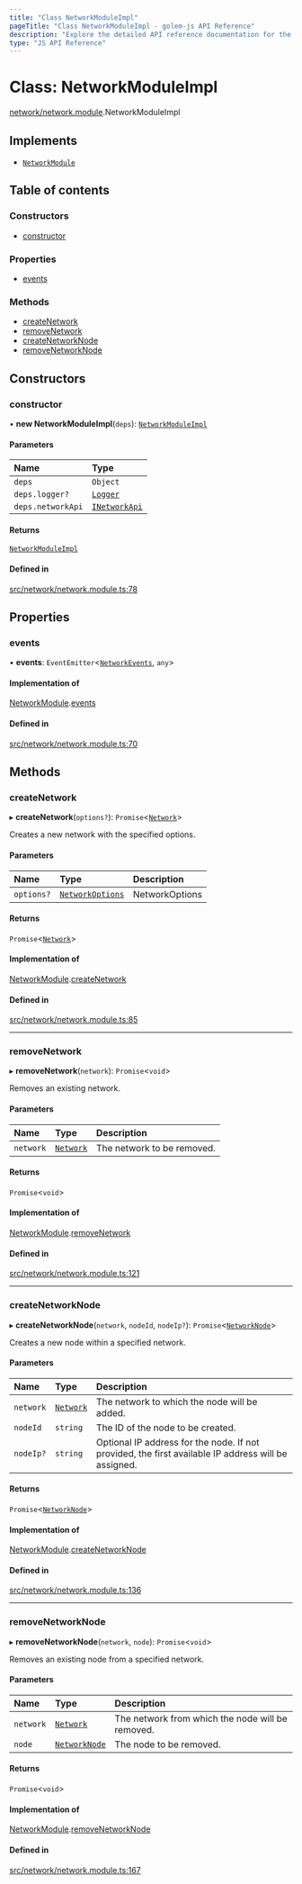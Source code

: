 ```yaml
---
title: "Class NetworkModuleImpl"
pageTitle: "Class NetworkModuleImpl - golem-js API Reference"
description: "Explore the detailed API reference documentation for the Class NetworkModuleImpl within the golem-js SDK for the Golem Network."
type: "JS API Reference"
---
```

# Class: NetworkModuleImpl

[network/network.module](../modules/network_network_module).NetworkModuleImpl

## Implements

- [`NetworkModule`](../interfaces/network_network_module.NetworkModule)

## Table of contents

### Constructors

- [constructor](network_network_module.NetworkModuleImpl#constructor)

### Properties

- [events](network_network_module.NetworkModuleImpl#events)

### Methods

- [createNetwork](network_network_module.NetworkModuleImpl#createnetwork)
- [removeNetwork](network_network_module.NetworkModuleImpl#removenetwork)
- [createNetworkNode](network_network_module.NetworkModuleImpl#createnetworknode)
- [removeNetworkNode](network_network_module.NetworkModuleImpl#removenetworknode)

## Constructors

### constructor

• **new NetworkModuleImpl**(`deps`): [`NetworkModuleImpl`](network_network_module.NetworkModuleImpl)

#### Parameters

| Name | Type |
| :------ | :------ |
| `deps` | `Object` |
| `deps.logger?` | [`Logger`](../interfaces/shared_utils_logger_logger.Logger) |
| `deps.networkApi` | [`INetworkApi`](../interfaces/network_api.INetworkApi) |

#### Returns

[`NetworkModuleImpl`](network_network_module.NetworkModuleImpl)

#### Defined in

[src/network/network.module.ts:78](https://github.com/golemfactory/golem-js/blob/570126bc/src/network/network.module.ts#L78)

## Properties

### events

• **events**: `EventEmitter`\<[`NetworkEvents`](../interfaces/network_api.NetworkEvents), `any`\>

#### Implementation of

[NetworkModule](../interfaces/network_network_module.NetworkModule).[events](../interfaces/network_network_module.NetworkModule#events)

#### Defined in

[src/network/network.module.ts:70](https://github.com/golemfactory/golem-js/blob/570126bc/src/network/network.module.ts#L70)

## Methods

### createNetwork

▸ **createNetwork**(`options?`): `Promise`\<[`Network`](network_network.Network)\>

Creates a new network with the specified options.

#### Parameters

| Name | Type | Description |
| :------ | :------ | :------ |
| `options?` | [`NetworkOptions`](../interfaces/network_network_module.NetworkOptions) | NetworkOptions |

#### Returns

`Promise`\<[`Network`](network_network.Network)\>

#### Implementation of

[NetworkModule](../interfaces/network_network_module.NetworkModule).[createNetwork](../interfaces/network_network_module.NetworkModule#createnetwork)

#### Defined in

[src/network/network.module.ts:85](https://github.com/golemfactory/golem-js/blob/570126bc/src/network/network.module.ts#L85)

___

### removeNetwork

▸ **removeNetwork**(`network`): `Promise`\<`void`\>

Removes an existing network.

#### Parameters

| Name | Type | Description |
| :------ | :------ | :------ |
| `network` | [`Network`](network_network.Network) | The network to be removed. |

#### Returns

`Promise`\<`void`\>

#### Implementation of

[NetworkModule](../interfaces/network_network_module.NetworkModule).[removeNetwork](../interfaces/network_network_module.NetworkModule#removenetwork)

#### Defined in

[src/network/network.module.ts:121](https://github.com/golemfactory/golem-js/blob/570126bc/src/network/network.module.ts#L121)

___

### createNetworkNode

▸ **createNetworkNode**(`network`, `nodeId`, `nodeIp?`): `Promise`\<[`NetworkNode`](network_node.NetworkNode)\>

Creates a new node within a specified network.

#### Parameters

| Name | Type | Description |
| :------ | :------ | :------ |
| `network` | [`Network`](network_network.Network) | The network to which the node will be added. |
| `nodeId` | `string` | The ID of the node to be created. |
| `nodeIp?` | `string` | Optional IP address for the node. If not provided, the first available IP address will be assigned. |

#### Returns

`Promise`\<[`NetworkNode`](network_node.NetworkNode)\>

#### Implementation of

[NetworkModule](../interfaces/network_network_module.NetworkModule).[createNetworkNode](../interfaces/network_network_module.NetworkModule#createnetworknode)

#### Defined in

[src/network/network.module.ts:136](https://github.com/golemfactory/golem-js/blob/570126bc/src/network/network.module.ts#L136)

___

### removeNetworkNode

▸ **removeNetworkNode**(`network`, `node`): `Promise`\<`void`\>

Removes an existing node from a specified network.

#### Parameters

| Name | Type | Description |
| :------ | :------ | :------ |
| `network` | [`Network`](network_network.Network) | The network from which the node will be removed. |
| `node` | [`NetworkNode`](network_node.NetworkNode) | The node to be removed. |

#### Returns

`Promise`\<`void`\>

#### Implementation of

[NetworkModule](../interfaces/network_network_module.NetworkModule).[removeNetworkNode](../interfaces/network_network_module.NetworkModule#removenetworknode)

#### Defined in

[src/network/network.module.ts:167](https://github.com/golemfactory/golem-js/blob/570126bc/src/network/network.module.ts#L167)
